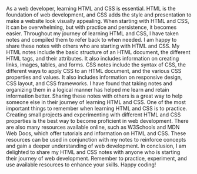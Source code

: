 As a web developer, learning HTML and CSS is essential. HTML is the foundation of web development, and CSS adds the style and presentation to make a website look visually appealing. When starting with HTML and CSS, it can be overwhelming, but with practice and persistence, it becomes easier.
Throughout my journey of learning HTML and CSS, I have taken notes and compiled them to refer back to when needed. I am happy to share these notes with others who are starting with HTML and CSS.
My HTML notes include the basic structure of an HTML document, the different HTML tags, and their attributes. It also includes information on creating links, images, tables, and forms.
CSS notes include the syntax of CSS, the different ways to apply CSS to an HTML document, and the various CSS properties and values. It also includes information on responsive design, CSS layout, and CSS frameworks.
I have found that taking notes and organizing them in a logical manner has helped me learn and retain information better. Sharing these notes with others is a great way to help someone else in their journey of learning HTML and CSS.
One of the most important things to remember when learning HTML and CSS is to practice. Creating small projects and experimenting with different HTML and CSS properties is the best way to become proficient in web development.
There are also many resources available online, such as W3Schools and MDN Web Docs, which offer tutorials and information on HTML and CSS. These resources can be used in conjunction with my notes to reinforce concepts and gain a deeper understanding of web development.
In conclusion, I am delighted to share my HTML and CSS notes with anyone who is starting their journey of web development. Remember to practice, experiment, and use available resources to enhance your skills. Happy coding!
